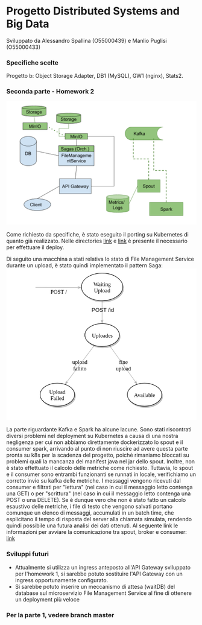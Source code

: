 # Progetto Distributed Systems and Big Data
Sviluppato da Alessandro Spallina (O55000439) e Manlio Puglisi (O55000433)

### Specifiche scelte
Progetto b: Object Storage Adapter, DB1 (MySQL), GW1 (nginx), Stats2.

### Seconda parte - Homework 2

![alt text](https://github.com/AlessandroSpallina/ObjectStorageAdapter/blob/master/readmeimg/osa-homework2.png?raw=true)

Come richiesto da specifiche, è stato eseguito il porting su Kubernetes di quanto già realizzato. 
Nelle directories [link](https://github.com/PManlio/ObjectStorageAdapter/tree/pt2/sources/0_deploy/k8s/production-nginx) e [link](https://github.com/PManlio/ObjectStorageAdapter/tree/pt2/sources/0_deploy/k8s/development-nginx) è presente il necessario per effettuare il deploy.

Di seguito una macchina a stati relativa lo stato di File Management Service durante un upload, è stato quindi implementato il pattern Saga:
![alt text](https://github.com/AlessandroSpallina/ObjectStorageAdapter/blob/master/readmeimg/osa-homework2-saga.png?raw=true)

La parte riguardante Kafka e Spark ha alcune lacune.
Sono stati riscontrati diversi problemi nel deployment su Kubernetes a causa di una nostra negligenza per cui non abbiamo direttamente dockerizzato lo spout e il consumer spark, arrivando al punto di non riuscire ad avere questa parte pronta su k8s per la scadenza del progetto, poichè rimaniamo bloccati su problemi quali la mancanza del manifest java nel jar dello spout.
Inoltre, non è stato effettuato il calcolo delle metriche come richiesto.
Tuttavia, lo spout e il consumer sono entrambi funzionanti se runnati in locale, verifichiamo un corretto invio su kafka delle metriche.
I messaggi vengono ricevuti dal consumer e filtrati per "lettura" (nel caso in cui il messaggio letto contenga una GET) o per "scrittura" (nel caso in cui il messaggio letto contenga una POST o una DELETE).
Se è dunque vero che non è stato fatto un calcolo esaustivo delle metriche, i file di testo che vengono salvati portano comunque un elenco di messaggi, accumulati in un batch time, che esplicitano il tempo di risposta del server alla chiamata simulata, rendendo quindi possibile una futura analisi dei dati ottenuti.
Al seguente link le informazioni per avviare la comunicazione tra spout, broker e consumer: [link](https://github.com/PManlio/ObjectStorageAdapter/tree/pt2/sources/kafka-spark)

### Sviluppi futuri
* Attualmente si utilizza un ingress anteposto all'API Gateway sviluppato per l'homework 1, si sarebbe potuto sostituire l'API Gateway con un ingress opportunamente configurato.
* Si sarebbe potuto inserire un meccanismo di attesa (waitDB) del database sul microservizio File Management Service al fine di ottenere un deployment più veloce

### Per la parte 1, vedere branch master
